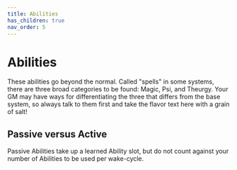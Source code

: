```yaml
---
title: Abilities
has_children: true
nav_order: 5
---
```


# Abilities

These abilities go beyond the normal. Called "spells" in some systems, there are three broad categories to be found: Magic, Psi, and Theurgy. Your GM may have ways for differentiating the three that differs from the base system, so always talk to them first and take the flavor text here with a grain of salt!

## Passive versus Active

Passive Abilities take up a learned Ability slot, but do not count against your number of Abilities to be used per wake-cycle.
